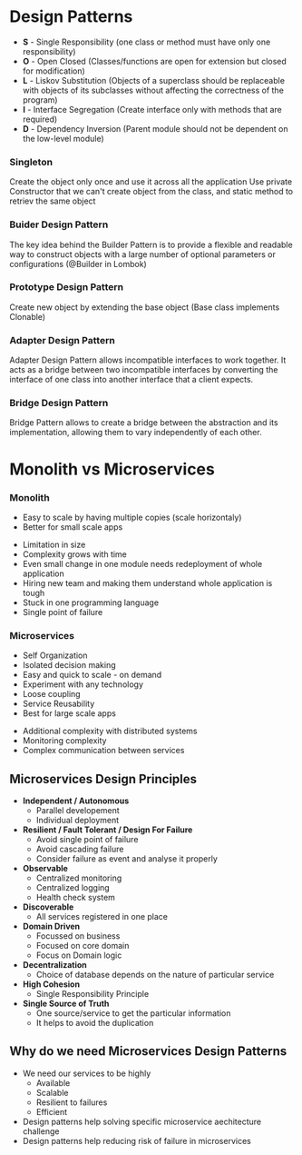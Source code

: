 # Design Patterns
- **S** - Single Responsibility (one class or method must have only one responsibility)
- **O** - Open Closed (Classes/functions are open for extension but closed for modification)
- **L** - Liskov Substitution (Objects of a superclass should be replaceable with objects of its subclasses without affecting the correctness of the program)
- **I** - Interface Segregation (Create interface only with methods that are required)
- **D** - Dependency Inversion (Parent module should not be dependent on the low-level module)
### Singleton
Create the object only once and use it across all the application
Use private Constructor that we can't create object from the class, and static method to retriev the same object
### Buider Design Pattern
The key idea behind the Builder Pattern is to provide a flexible and readable way to construct objects with a large number of optional parameters or configurations (@Builder in Lombok)
### Prototype Design Pattern
Create new object by extending the base object (Base class implements Clonable)
### Adapter Design Pattern
Adapter Design Pattern allows incompatible interfaces to work together. It acts as a bridge between two incompatible interfaces by converting the interface of one class into another interface that a client expects.
### Bridge Design Pattern 
Bridge Pattern allows to create a bridge between the abstraction and its implementation, allowing them to vary independently of each other. 
# Monolith vs Microservices
### Monolith
+ Easy to scale by having multiple copies (scale horizontaly)
+ Better for small scale apps
- Limitation in size
- Complexity grows with time
- Even small change in one module needs redeployment of whole application
- Hiring new team and making them understand whole application is tough
- Stuck in one programming language
- Single point of failure
### Microservices
+ Self Organization
+ Isolated decision making
+ Easy and quick to scale - on demand
+ Experiment with any technology
+ Loose coupling
+ Service Reusability
+ Best for large scale apps
- Additional complexity with distributed systems
- Monitoring complexity
- Complex communication between services
## Microservices Design Principles
- **Independent / Autonomous**
    - Parallel developement
    - Individual deployment
- **Resilient / Fault Tolerant / Design For Failure**
    - Avoid single point of failure
    - Avoid cascading failure
    - Consider failure as event and analyse it properly
- **Observable**
    - Centralized monitoring
    - Centralized logging
    - Health check system
- **Discoverable**
    - All services registered in one place
- **Domain Driven**
    - Focussed on business
    - Focused on core domain
    - Focus on Domain logic
- **Decentralization**
    - Choice of database depends on the nature of particular service
- **High Cohesion**
    - Single Responsibility Principle
- **Single Source of Truth**
    - One source/service to get the particular information
    - It helps to avoid the duplication
## Why do we need Microservices Design Patterns
- We need our services to be highly
    - Available
    - Scalable
    - Resilient to failures
    - Efficient
- Design patterns help solving specific microservice aechitecture challenge
- Design patterns help reducing risk of failure in microservices